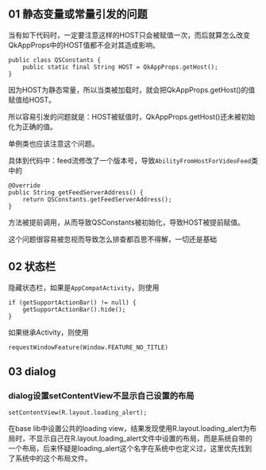 ## 01 静态变量或常量引发的问题
当有如下代码时，一定要注意这样的HOST只会被赋值一次，而后就算怎么改变QkAppProps中的HOST值都不会对其造成影响。

```
public class QSConstants {
    public static final String HOST = QkAppProps.getHost();
}
```
因为HOST为静态常量，所以当类被加载时，就会把QkAppProps.getHost()的值赋值给HOST。

所以容易引发的问题就是：HOST被赋值时，QkAppProps.getHost()还未被初始化为正确的值。

单例类也应该注意这个问题。

具体到代码中：feed流修改了一个版本号，导致`AbilityFromHostForVideoFeed`类中的

```
@Override
public String getFeedServerAddress() {
    return QSConstants.getFeedServerAddress();
}
```
方法被提前调用，从而导致QSConstants被初始化，导致HOST被提前赋值。

这个问题很容易被忽视而导致怎么排查都百思不得解，一切还是基础

## 02 状态栏
隐藏状态栏，如果是`AppCompatActivity`，则使用
```
if (getSupportActionBar() != null) {
    getSupportActionBar().hide();
}
```
如果继承Activity，则使用
```
requestWindowFeature(Window.FEATURE_NO_TITLE)
```

## 03 dialog
### dialog设置setContentView不显示自己设置的布局
```
setContentView(R.layout.loading_alert);
```
在base lib中设置公共的loading view，结果发现使用R.layout.loading_alert为布局时，不显示自己在R.layout.loading_alert文件中设置的布局，而是系统自带的一个布局，后来怀疑是loading_alert这个名字在系统中也定义过，这里优先找到了系统中的这个布局文件。





